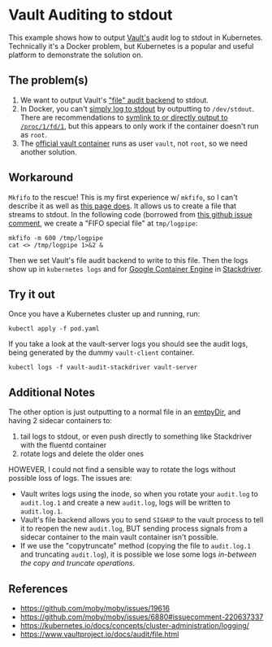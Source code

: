 # Vault Auditing to stdout

This example shows how to output [Vault's](https://vaultproject.io) audit log to stdout in Kubernetes. Technically it's a Docker problem, but Kubernetes is a popular and useful platform to demonstrate the solution on.

## The problem(s)
1. We want to output Vault's ["file" audit backend](https://www.vaultproject.io/docs/audit/file.html) to stdout.
2. In Docker, you can't [simply log to stdout](https://github.com/moby/moby/issues/19616) by outputting to `/dev/stdout`. There are recommendations to [symlink to or directly output to `/proc/1/fd/1`](https://github.com/moby/moby/issues/19616#issuecomment-174355979), but this appears to only work if the container doesn't run as `root`.
3. The [official vault container](https://hub.docker.com/_/vault/) runs as user `vault`, not `root`, so we need another solution.

## Workaround
`Mkfifo` to the rescue! This is my first experience w/ `mkfifo`, so I can't describe it as well as [this page does](https://linux.die.net/man/3/mkfifo). It allows us to create a file that streams to stdout. In the following code (borrowed from [this github issue comment](https://github.com/moby/moby/issues/6880#issuecomment-220637337), we create a "FIFO special file" at `tmp/logpipe`:
```
mkfifo -m 600 /tmp/logpipe
cat <> /tmp/logpipe 1>&2 &
```

Then we set Vault's file audit backend to write to this file. Then the logs show up in `kubernetes logs` and for [Google Container Engine](https://cloud.google.com/container-engine/) in [Stackdriver](https://cloud.google.com/stackdriver/).

## Try it out
Once you have a Kubernetes cluster up and running, run:
```
kubectl apply -f pod.yaml
```

If you take a look at the vault-server logs you should see the audit logs, being generated by the dummy `vault-client` container.
```
kubectl logs -f vault-audit-stackdriver vault-server
```

## Additional Notes
The other option is just outputting to a normal file in an [emtpyDir](https://kubernetes.io/docs/concepts/storage/volumes/#emptydir), and having 2 sidecar containers to:
1. tail logs to stdout, or even push directly to something like Stackdriver with the fluentd container
2. rotate logs and delete the older ones

HOWEVER, I could not find a sensible way to rotate the logs without possible loss of logs. The issues are:
- Vault writes logs using the inode, so when you rotate your `audit.log` to `audit.log.1` and create a new `audit.log`, logs will be written to `audit.log.1`. 
- Vault's file backend allows you to send `SIGHUP` to the vault process to tell it to reopen the new `audit.log`, BUT sending process signals from a sidecar container to the main vault container isn't possible.
- If we use the "copytruncate" method (copying the file to `audit.log.1` and truncating `audit.log`), it is possible we lose some logs *in-between the copy and truncate operations*.


## References
- https://github.com/moby/moby/issues/19616
- https://github.com/moby/moby/issues/6880#issuecomment-220637337
- https://kubernetes.io/docs/concepts/cluster-administration/logging/
- https://www.vaultproject.io/docs/audit/file.html
